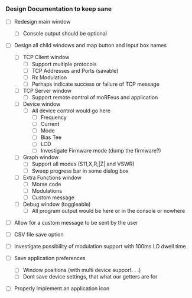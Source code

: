 ### Design Documentation to keep sane
- [ ] Redesign main window
  - [ ] Console output should be optional 
- [ ] Design all child windows and map button and input box names
  - [ ] TCP Client window
    - [ ] Support multiple protocols
    - [ ] TCP Addresses and Ports (savable)
    - [ ] Rx Modulation 
    - [ ] Perhaps indicate success or failure of TCP message
  - [ ] TCP Server window
    - [ ] Support remote control of moRFeus and application
  - [ ] Device window
    - [ ] All device control would go here
      - [ ] Frequency
      - [ ] Current
      - [ ] Mode
      - [ ] Bias Tee
      - [ ] LCD 
      - [ ] Investigate Firmware mode (dump the firmware?)
  - [ ] Graph window
    - [ ] Support all modes (S11,X,R,|Z| and VSWR)
    - [ ] Sweep progress bar in some dialog box 
  - [ ] Extra Functions window
    - [ ] Morse code
    - [ ] Modulations
    - [ ] Custom message
  - [ ] Debug window (toggleable)
    - [ ] All program output would be here or in the console or nowhere
- [ ] Allow for a custom message to be sent by the user
- [ ] CSV file save option
- [ ] Investigate possibility of modulation support with 100ms LO dwell time 
- [ ] Save application preferences 
  - [ ] Window positions (with multi device support. . .)
  - [ ] Dont save device settings, that what our getters are for
- [ ] Properly implement an application icon


